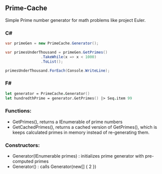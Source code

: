 ## Prime-Cache
Simple Prime number generator for math problems like project Euler.

### C# #
```csharp
var primeGen = new PrimeCache.Generator();

var primesUnderThousand = primeGen.GetPrimes()
                .TakeWhile(x => x < 1000)
                .ToList();

primesUnderThousand.ForEach(Console.WriteLine);
```

### F# #
```fsharp
let generator = PrimeCache.Generator()
let hundredthPrime = generator.GetPrimes() |> Seq.item 99
```

### Functions:
- GetPrimes(), returns a IEnumerable of prime numbers
- GetCachedPrimes(), returns a cached version of GetPrimes(), which is keeps calculated primes in memory instead of re-generating them. 

### Constructors:
- Generator(IEnumerable<int> primes) : initializes prime generator with pre-computed primes
- Generator() : calls Generator(new[] { 2 })
